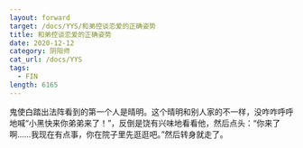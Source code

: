 ```yaml
---
layout: forward
target: /docs/YYS/和弟控谈恋爱的正确姿势
title: 和弟控谈恋爱的正确姿势
date: 2020-12-12
category: 阴阳师
cat_url: /docs/YYS
tags: 
  - FIN
length: 6165
---
```


鬼使白踏出法阵看到的第一个人是晴明。这个晴明和别人家的不一样，没咋咋呼呼地喊“小黑快来你弟弟来了！”，反倒是饶有兴味地看看他，然后点头：“你来了啊……我现在有点事，你在院子里先逛逛吧。”然后转身就走了。
